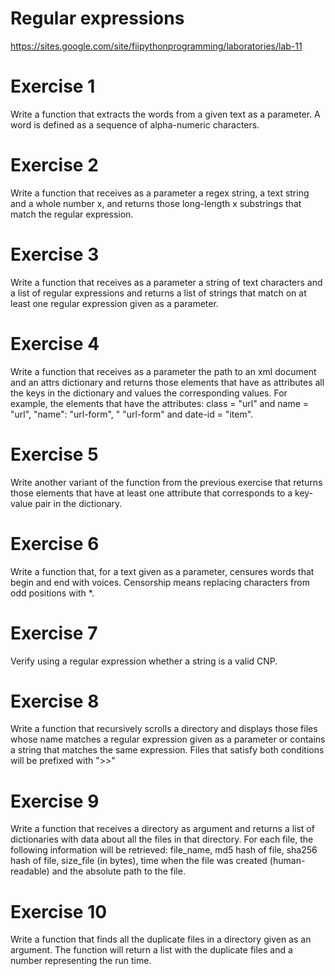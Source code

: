 # Regular expressions

https://sites.google.com/site/fiipythonprogramming/laboratories/lab-11

# Exercise 1
Write a function that extracts the words from a given text as a parameter. A word is defined as a sequence of alpha-numeric characters.

# Exercise 2
Write a function that receives as a parameter a regex string, a text string and a whole number x, and returns those long-length x substrings that match the regular expression.

# Exercise 3
Write a function that receives as a parameter a string of text characters and a list of regular expressions and returns a list of strings that match on at least one regular expression given as a parameter.

# Exercise 4
Write a function that receives as a parameter the path to an xml document and an attrs dictionary and returns those elements that have as attributes all the keys in the dictionary and values ​​the corresponding values. For example, the elements that have the attributes: class = "url" and name = "url", "name": "url-form", " "url-form" and date-id = "item".

# Exercise 5
Write another variant of the function from the previous exercise that returns those elements that have at least one attribute that corresponds to a key-value pair in the dictionary.

# Exercise 6
Write a function that, for a text given as a parameter, censures words that begin and end with voices. Censorship means replacing characters from odd positions with *.

# Exercise 7
Verify using a regular expression whether a string is a valid CNP.

# Exercise 8
Write a function that recursively scrolls a directory and displays those files whose name matches a regular expression given as a parameter or contains a string that matches the same expression. Files that satisfy both conditions will be prefixed with ">>"

# Exercise 9
Write a function that receives a directory as argument and returns a list of dictionaries with data about all the files in that directory. For each file, the following information will be retrieved: file_name, md5 hash of file, sha256 hash of file, size_file (in bytes), time when the file was created (human-readable) and the absolute path to the file.

# Exercise 10
Write a function that finds all the duplicate files in a directory given as an argument. The function will return a list with the duplicate files and a number representing the run time.

